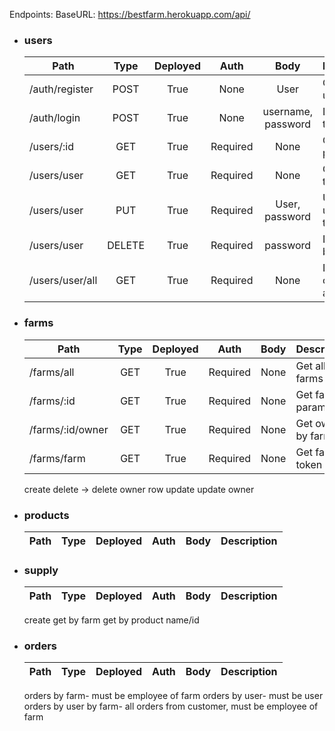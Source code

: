 Endpoints:
BaseURL:
https://bestfarm.herokuapp.com/api/

- ### users
    | Path              | Type   | Deployed | Auth     | Body               | Description                   |
    | ----------------- |:------:|:--------:|:--------:|:------------------:| ----------------------------- |
    | /auth/register    | POST   |     True | None     | User               | Create new user               |
    | /auth/login       | POST   |     True | None     | username, password | Log in, get token             |
    | /users/:id        | GET    |     True | Required | None               | Get user by param ID          |
    | /users/user       | GET    |     True | Required | None               | Get user by token             |
    | /users/user       | PUT    |     True | Required | User, password     | Update user by token          |
    | /users/user       | DELETE |     True | Required | password           | Delete user by token          |
    | /users/user/all   | GET    |     True | Required | None               | Debug only, return all users  |
    
- ### farms
    | Path              | Type   | Deployed | Auth     | Body               | Description                   |
    | ----------------- |:------:|:--------:|:--------:|:------------------:| ----------------------------- |
    | /farms/all        | GET    |     True | Required | None               | Get all farms                 |
    | /farms/:id        | GET    |     True | Required | None               | Get farm by param ID          |
    | /farms/:id/owner  | GET    |     True | Required | None               | Get owner by farm ID          |
    | /farms/farm       | GET    |     True | Required | None               | Get farm by token             |

    create
    delete -> delete owner row
    update
    update owner
- ### products
    | Path              | Type   | Deployed | Auth     | Body | Description |
    | ----------------- |:------:|:--------:|:--------:|:----:| ----------- |
- ### supply
    | Path              | Type   | Deployed | Auth     | Body | Description |
    | ----------------- |:------:|:--------:|:--------:|:----:| ----------- |
    create
    get by farm
    get by product name/id
- ### orders
    | Path              | Type   | Deployed | Auth     | Body | Description |
    | ----------------- |:------:|:--------:|:--------:|:----:| ----------- |

    orders by farm- must be employee of farm
    orders by user- must be user
    orders by user by farm- all orders from customer, must be employee of farm